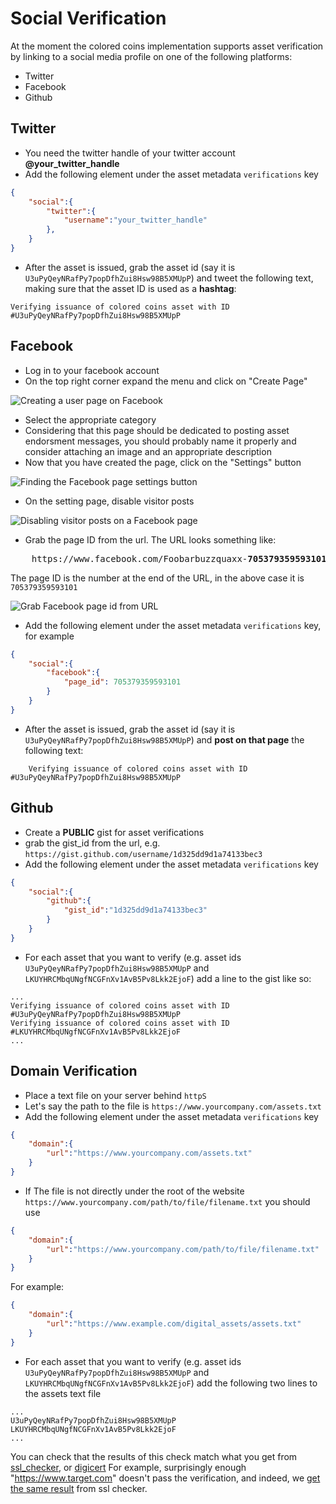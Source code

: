 # Social Verification
At the moment the colored coins implementation supports asset verification by linking to a social media profile on one of the following platforms:
* Twitter
* Facebook
* Github

## Twitter

* You need the twitter handle of your twitter account **@your_twitter_handle**
* Add the following element under the asset metadata `verifications` key
```JSON
{	
	"social":{		
		"twitter":{			
			"username":"your_twitter_handle"
		},
	}
}
```

* After the asset is issued, grab the asset id (say it is `U3uPyQeyNRafPy7popDfhZui8Hsw98B5XMUpP`) and tweet the following text, making sure that the asset ID is used as a **hashtag**:

```Text
Verifying issuance of colored coins asset with ID #U3uPyQeyNRafPy7popDfhZui8Hsw98B5XMUpP
```

## Facebook
* Log in to your facebook account
* On the top right corner expand the menu and click on "Create Page"

![Creating a user page on Facebook](https://github.com/Colored-Coins/Colored-Coins-Protocol-Specification/blob/master/images/fb_create_user_page.png)

* Select the appropriate category 
* Considering that this page should be dedicated to posting asset endorsment messages, you should probably name it properly and consider attaching an image and an appropriate description
* Now that you have created the page, click on the "Settings" button

![Finding the Facebook page settings button](https://github.com/Colored-Coins/Colored-Coins-Protocol-Specification/blob/master/images/fb_page_settings_button.png)

* On the setting page, disable visitor posts

![Disabling visitor posts on a Facebook page](https://github.com/Colored-Coins/Colored-Coins-Protocol-Specification/blob/master/images/fb_disable_visitors_posts.png)

* Grab the page ID from the url.
The URL looks something like:
<pre>
	https://www.facebook.com/Foobarbuzzquaxx-<b>705379359593101</b>/	
</pre>

The page ID is the number at the end of the URL, in the above case it is `705379359593101`

![Grab Facebook page id from URL](https://github.com/Colored-Coins/Colored-Coins-Protocol-Specification/blob/master/images/grabbing_fb_page_id.png)

* Add the following element under the asset metadata `verifications` key, for example
```JSON
{	
	"social":{		
		"facebook":{
			"page_id": 705379359593101					
		}
	}
}
```

* After the asset is issued, grab the asset id (say it is `U3uPyQeyNRafPy7popDfhZui8Hsw98B5XMUpP`) and **post on that page** the following text:
```Text
	Verifying issuance of colored coins asset with ID #U3uPyQeyNRafPy7popDfhZui8Hsw98B5XMUpP
```

## Github
* Create a **PUBLIC** gist for asset verifications
* grab the gist_id from the url, e.g. `https://gist.github.com/username/1d325dd9d1a74133bec3`
* Add the following element under the asset metadata `verifications` key
```JSON
{
	"social":{	
		"github":{			
			"gist_id":"1d325dd9d1a74133bec3"
		}
	}
}	
``` 
* For each asset that you want to verify (e.g. asset ids `U3uPyQeyNRafPy7popDfhZui8Hsw98B5XMUpP` and `LKUYHRCMbqUNgfNCGFnXv1AvB5Pv8Lkk2EjoF`) add a line to the gist like so:
```
...
Verifying issuance of colored coins asset with ID #U3uPyQeyNRafPy7popDfhZui8Hsw98B5XMUpP
Verifying issuance of colored coins asset with ID #LKUYHRCMbqUNgfNCGFnXv1AvB5Pv8Lkk2EjoF
...

```

## Domain Verification

* Place a text file on your server behind `httpS`
* Let's say the path to the file is `https://www.yourcompany.com/assets.txt`
* Add the following element under the asset metadata `verifications` key
```JSON
{	
	"domain":{
		"url":"https://www.yourcompany.com/assets.txt"		
	}
}
```
* If The file is not directly under the root of the website `https://www.yourcompany.com/path/to/file/filename.txt` you should use 
```JSON
{	
	"domain":{
		"url":"https://www.yourcompany.com/path/to/file/filename.txt"		
	}
}
```
For example:

```JSON
{	
	"domain":{
		"url":"https://www.example.com/digital_assets/assets.txt"		
	}
}
```

* For each asset that you want to verify (e.g. asset ids `U3uPyQeyNRafPy7popDfhZui8Hsw98B5XMUpP` and `LKUYHRCMbqUNgfNCGFnXv1AvB5Pv8Lkk2EjoF`) add the following two lines to the assets text file
```
...
U3uPyQeyNRafPy7popDfhZui8Hsw98B5XMUpP
LKUYHRCMbqUNgfNCGFnXv1AvB5Pv8Lkk2EjoF
...

```

You can check that the results of this check match what you get from [ssl_checker](https://www.sslshopper.com/ssl-checker.html), or [digicert](https://www.digicert.com/help/)
For example, surprisingly enough "https://www.target.com" doesn't pass the verification, and indeed, we [get the same result](https://www.sslshopper.com/ssl-checker.html#hostname=https://www.target.com) from ssl checker.